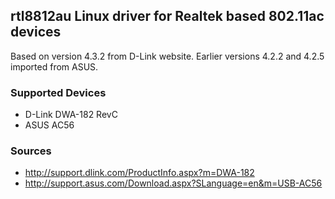 ## rtl8812au Linux driver for Realtek based 802.11ac devices

Based on version 4.3.2 from D-Link website.
Earlier versions 4.2.2 and 4.2.5 imported from ASUS.

### Supported Devices
* D-Link DWA-182 RevC
* ASUS AC56

### Sources
* http://support.dlink.com/ProductInfo.aspx?m=DWA-182
* http://support.asus.com/Download.aspx?SLanguage=en&m=USB-AC56
